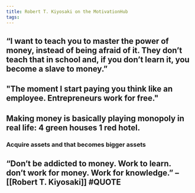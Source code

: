 ```yaml
---
title: Robert T. Kiyosaki on the MotivationHub
tags:
---
```


## “I want to teach you to master the power of money, instead of being afraid of it. They don’t teach that in school and, if you don’t learn it, you become a slave to money.”
## "The moment I start paying you think like an employee. Entrepreneurs work for free."
## Making money is basically playing monopoly in real life: 4 green houses 1 red hotel.
### Acquire assets and that becomes bigger assets
## “Don’t be addicted to money. Work to learn. don’t work for money. Work for knowledge.” – [[Robert T. Kiyosaki]] #QUOTE
